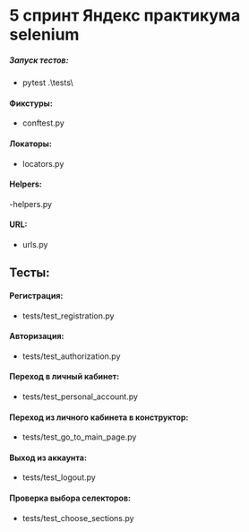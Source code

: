 # 5 спринт Яндекс практикума selenium
##### Запуск тестов:
- pytest .\tests\
#### Фикстуры:
- conftest.py
#### Локаторы:
- locators.py
#### Helpers:
-helpers.py
#### URL:
- urls.py
## Тесты:
#### Регистрация:                                
- tests/test_registration.py
#### Авторизация:
- tests/test_authorization.py
#### Переход в личный кабинет:
- tests/test_personal_account.py 
#### Переход из личного кабинета в конструктор:
- tests/test_go_to_main_page.py
#### Выход из аккаунта:
- tests/test_logout.py
#### Проверка выбора селекторов:
- tests/test_choose_sections.py